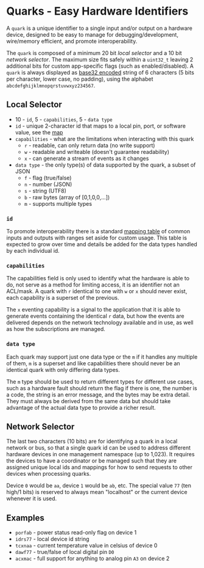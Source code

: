 # Quarks - Easy Hardware Identifiers

A `quark` is a unique identifier to a single input and/or output on a hardware device, designed to be easy to manage for debugging/development, wire/memory efficient, and promote interoperability.

The `quark` is composed of a minimum 20 bit _local selector_ and a 10 bit _network selector_. The maximum size fits safely within a `uint32_t` leaving 2 additional bits for custom app-specific flags (such as enabled/disabled).  A `quark` is always displayed as [base32 encoded](http://tools.ietf.org/html/rfc3548) string of 6 characters (5 bits per character, lower case, no padding), using the alphabet `abcdefghijklmnopqrstuvwxyz234567`.

## Local Selector

* 10 - `id`, 5 - `capabilities`, 5 - `data type`
* `id` - unique 2-character id that maps to a local pin, port, or software value, see the [map](map.md)
* `capabilities` - what are the limitations when interacting with this quark
  * `r` - readable, can only return data (no write support)
  * `w` - readable and writeable (doesn't guarantee readability)
  * `x` - can generate a stream of events as it changes
* `data type` - the only type(s) of data supported by the quark, a subset of JSON
  * `f` - flag (true/false)
  * `n` - number (JSON)
  * `s` - string (UTF8)
  * `b` - raw bytes (array of [0,1,0,0,...])
  * `m` - supports multiple types
  
### `id`

To promote interoperability there is a standard [mapping table](map.md) of common inputs and outputs with ranges set aside for custom usage.  This table is expected to grow over time and details be added for the data types handled by each individual id.

### `capabilities`

The capabilities field is only used to identify what the hardware is able to do, not serve as a method for limiting access, it is an identifier not an ACL/mask.  A quark with `r` identical to one with `w` or `x` should never exist, each capability is a superset of the previous.

The `x` eventing capability is a signal to the application that it is able to generate events containing the identical `r` data, but how the events are delivered depends on the network technology available and in use, as well as how the subscriptions are managed.

### `data type`

Each quark may support just one data type or the `m` if it handles any multiple of them, `m` is a superset and like capabilities there should never be an identical quark with only differing data types.

The `m` type should be used to return different types for different use cases, such as a hardware fault should return the flag if there is one, the number is a code, the string is an error message, and the bytes may be extra detail.  They must always be derived from the same data but should take advantage of the actual data type to provide a richer result.

## Network Selector

The last two characters (10 bits) are for identifying a quark in a local network or bus, so that a single quark id can be used to address different hardware devices in one management namespace (up to 1,023).  It requires the devices to have a coordinator or be managed such that they are assigned unique local ids and mappings for how to send requests to other devices when processing quarks.

Device `0` would be `aa`, device `1` would be `ab`, etc. The special value `77` (ten high/1 bits) is reserved to always mean "localhost" or the current device whenever it is used.

## Examples

* `porfab` - power status read-only flag on device 1
* `idrs77` - local device id string
* `tcxnaa` - current temperature value in celsius of device 0
* `dawf77` - true/false of local digital pin `D0`
* `acxmac` - full support for anything to analog pin `A3` on device 2
